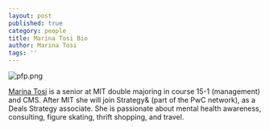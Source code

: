 ```yaml
---
layout: post
published: true
category: people
title: Marina Tosi Bio
author: Marina Tosi
tags: ''
---
```

![pfp.png]({{site.baseurl}}/assets/pfp.png)

[Marina Tosi](https://www.linkedin.com/in/marina-tosi/) is a senior at MIT double majoring in course 15-1 (management) and CMS. After MIT she will join Strategy& (part of the PwC network), as a Deals Strategy associate. She is passionate about mental health awareness, consulting, figure skating, thrift shopping, and travel.
